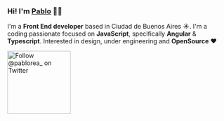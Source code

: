 ### Hi! I'm [Pablo](https://pablorea.github.io) 👋🏼                                                                                                                                                                          
I'm a **Front End developer** based in Ciudad de Buenos Aires ☀️. I'm a coding passionate focused on **JavaScript**, specifically **Angular** & **Typescript**. Interested in design, under engineering and **OpenSource** ❤️
                                                                                                  
<p>                                                 
  <a href="https://twitter.com/intent/follow?screen_name=pablorea_">
    <img src="https://user-images.githubusercontent.com/7629661/87821427-202e0280-c870-11ea-9e38-8c7c74856753.png" width="144" alt="Follow @pablorea_ on Twitter" title="Follow @pablorea_ on Twitter">    
  </a> 




